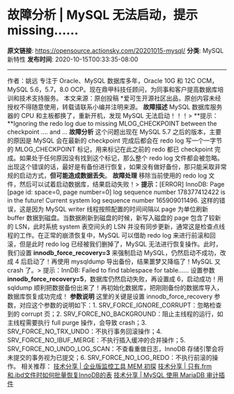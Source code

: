 # 故障分析 | MySQL 无法启动，提示 missing……

**原文链接**: https://opensource.actionsky.com/20201015-mysql/
**分类**: MySQL 新特性
**发布时间**: 2020-10-15T00:33:35-08:00

---

作者：姚远
专注于 Oracle、MySQL 数据库多年，Oracle 10G 和 12C OCM，MySQL 5.6，5.7，8.0 OCP。现在鼎甲科技任顾问，为同事和客户提高数据库培训和技术支持服务。
本文来源：原创投稿
*爱可生开源社区出品，原创内容未经授权不得随意使用，转载请联系小编并注明来源。
**故障描述**
MySQL 数据库服务器的 CPU 和主板都换了，重新开机，发现 MySQL 无法启动！！！> **提示：**Ignoring the redo log due to missing MLOG_CHECKPOINT between the checkpoint  &#8230;. and &#8230;
**故障分析**
这个问题出现在 MySQL 5.7 之后的版本，主要的原因是 MySQL 会在最新的 checkpoint 完成后都会在 redo log 写一个一字节的 MLOG_CHECKPOINT  标记，用来标记在此之前的 redo 都已 checkpoint 完成。如果处于任何原因没有找到这个标记，那么整个 redo log 文件都会被忽略。出现这个错误的话，最好是有备份进行恢复，如果没有做好备份，那只能采取非常规的启动方式，**但可能造成数据丢失**。
**故障处理**
移除当前使用的 redo log 文件，然后可以试着启动数据库，结果启动失败！> **提示：**[ERROR] InnoDB: Page [page id: space=0, page number=0] log sequence number 178377412422 is in the future! Current system log sequence number 165909011496.
这样的错误，这是因为 MySQL writer 线程按照配置的时间间隔以 page 为单位刷新 buffer 数据到磁盘。当数据刷新到磁盘的时候，新写入磁盘的 page 包含了较新的 LSN，此时系统 system 表空间头的 LSN 并没有同步更新，通常这是检查点线程的工作。在正常的崩溃恢复中，MySQL 可以借助 redo log 来进行前滚和回滚，但是此时 redo log 已经被我们删掉了，MySQL 无法进行恢复操作。此时，我们设置 **innodb_force_recovery=3** 来强制启动 MySQL，仍然启动不成功，改成 4 后启动了！再使用 mysqldump 导出备份，结果噩梦又降临了！MySQL 又 crash 了。> 提示：InnDB: Failed to find tablespace for table&#8230;&#8230;
设置参数 **innodb_force_recovery=5**，数据库仍然启动失败，再设置成 6，启动成功！用 sqldump 顺利把数据备份出来了！再初始化数据库，把刚刚备份的数据库导入，数据库恢复成功完成！
**参数说明**
这里的关键是设置 innodb_force_recovery 参数，对应这个参数的说明如下：1. SRV_FORCE_IGNORE_CORRUPT：忽略检查到的 corrupt 页；2. SRV_FORCE_NO_BACKGROUND：阻止主线程的运行，如主线程需要执行 full purge 操作，会导致 crash；3. SRV_FORCE_NO_TRX_UNDO：不执行事务回滚操作；4. SRV_FORCE_NO_IBUF_MERGE：不执行插入缓冲的合并操作；5. SRV_FORCE_NO_UNDO_LOG_SCAN：不查看重做日志，InnoDB 存储引擎会将未提交的事务视为已提交；6. SRV_FORCE_NO_LOG_REDO：不执行前滚的操作。
相关推荐：
[技术分享 | 企业版监控工具 MEM 初探](https://opensource.actionsky.com/20200723-mem/)
[技术分享 | 只有.frm和.ibd文件时如何批量恢复InnoDB的表](https://opensource.actionsky.com/20200718-mysql/)
[技术分享 | MySQL 使用 MariaDB 审计插件](https://opensource.actionsky.com/20200908-mysql/)